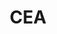 ---
layout: project
images: ["vilapinto.jpg"]
images-half: [vilaiphone.png"]
work: "UX & UI design - Visual Identity - Responsive Design - Development"
title: "CEA"
desc: "Institucional website for Centro de Educação Ambiental. Contains information about the organization, projects, initiatives, testimonials, videos, donations and contacts."
website: "http://ceavilapinto.org.br"
cover: "vilapintocover.jpg"
category: project
class: "first"
link: "vilapinto.html"
---